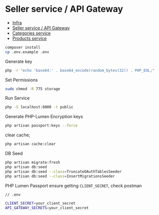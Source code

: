 # Seller service / API Gateway

- [Infra](https://github.com/soulaimaneyahya/x2microservices-infra)
- [Seller service / API Gateway](https://github.com/soulaimaneyahya/x2microservices-seller-service)
- [Categories service](https://github.com/soulaimaneyahya/x2microservices-categories-service)
- [Products service](https://github.com/soulaimaneyahya/x2microservices-products-service)

```sh
composer install
cp .env.example .env
```

Generate key
```sh
php -r "echo 'base64:' . base64_encode(random_bytes(32)) . PHP_EOL;"
```

Set Permissions
```sh
sudo chmod -R 775 storage
```

Run Service
```sh
php -S localhost:8000 -t public
```

Generate PHP-Lumen Encryption keys
```sh
php artisan passport:keys --force
```

clear cache;
```sh
php artisan cache:clear
```

DB Seed
```sh
php artisan migrate:fresh
php artisan db:seed
php artisan db:seed --class=TruncateOAuthTablesSeeder
php artisan db:seed --class=InsertMigrationsSeeder
```

PHP Lumen Passport
ensure getting `CLIENT_SECRET`, check postman

```sh
// .env

CLIENT_SECRET=your_client_secret
API_GATEWAY_SECRETS=your_client_secret
```
